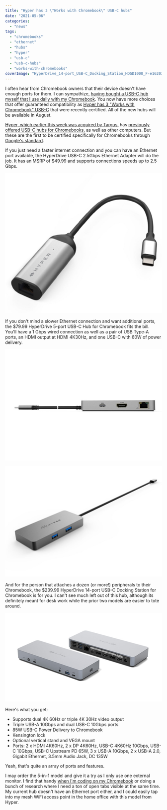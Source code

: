 ```yaml
---
title: "Hyper has 3 \"Works with Chromebook\" USB-C hubs"
date: "2021-05-06"
categories: 
  - "news"
tags: 
  - "chromebooks"
  - "ethernet"
  - "hubs"
  - "hyper"
  - "usb-c"
  - "usb-c-hubs"
  - "works-with-chromebooks"
coverImage: "HyperDrive_14-port_USB-C_Docking_Station_HDGD1000_F-e1620320382401.jpg"
---
```


I often hear from Chromebook owners that their device doesn't have enough ports for them. I can sympathize, [having bought a USB-C hub myself that I use daily with my Chromebook](https://www.aboutchromebooks.com/news/the-best-home-and-travel-accessory-for-my-pixel-slate-is-this-usb-c-hub/). You now have more choices that offer guaranteed compatibility as [Hyper has 3 "Works with Chromebook" USB-C](https://www.hypershop.com/blogs/news/hyper-announces-chromebook-usb-c-connectivity-solutions) that were recently certified. All of the new hubs will be available in August.

[Hyper, which earlier this week was acquired by Targus,](https://www.hypershop.com/blogs/news/targus-to-acquire-hyper-by-sanho-corporation) has [previously offered USB-C hubs for Chromebooks](https://www.hypershop.com/collections/usb-c-hubs-for-chromebook), as well as other computers. But these are the first to be certified specifically for Chromebooks through [Google's standard](https://cloud.google.com/blog/products/chrome-enterprise/introducing-works-with-chromebook-docking-stations).

If you just need a faster internet connection and you can have an Ethernet port available, the HyperDrive USB-C 2.5Gbps Ethernet Adapter will do the job. It has an MSRP of $49.99 and supports connections speeds up to 2.5 Gbps.

![](images/HyperDrive_USB-C_to_2.5Gbps_Ethernet_Adapter_HD425B_A-1024x911.jpg)

If you don't mind a slower Ethernet connection and want additional ports, the $79.99 HyperDrive 5-port USB-C Hub for Chromebook fits the bill. You'll have a 1 Gbps wired connection as well as a pair of USB Type-A ports, an HDMI output at HDMI 4K30Hz, and one USB-C with 60W of power delivery.

![](images/HyperDrive_5-in-1_USB-C_Hub_HDMB2_C-1024x724.jpg)

![](images/HyperDrive_5-in-1_USB-C_Hub_HDMB2_A-1024x724.jpg)

And for the person that attaches a dozen (or more!) peripherals to their Chromebook, the $239.99 HyperDrive 14-port USB-C Docking Station for Chromebook is for you. I can't see much left out of this hub, although its definitely meant for desk work while the prior two models are easier to tote around.

![](images/HyperDrive_14-port_USB-C_Docking_Station_HDGD1000_C-1024x576.jpg)

Here's what you get:

- Supports dual 4K 60Hz or triple 4K 30Hz video output
- Triple USB-A 10Gbps and dual USB-C 10Gbps ports
- 85W USB-C Power Delivery to Chromebook
- Kensington lock
- Optional vertical stand and VEGA mount
- Ports: 2 x HDMI 4K60Hz, 2 x DP 4K60Hz, USB-C 4K60Hz 10Gbps, USB-C 10Gbps, USB-C Upstream PD 65W, 3 x USB-A 10Gbps, 2 x USB-A 2.0, Gigabit Ethernet, 3.5mm Audio Jack, DC 135W

Yeah, that's quite an array of ports and features.

I may order the 5-in-1 model and give it a try as I only use one external monitor. I find that handy [when I'm coding on my Chromebook](https://www.aboutchromebooks.com/news/can-you-learn-to-code-in-a-college-computer-science-program-with-a-chromebook/) or doing a bunch of research where I need a ton of open tabs visible at the same time. My current hub doesn't have an Ethernet port either, and I could easily tap into my mesh WiFi access point in the home office with this model from Hyper.
